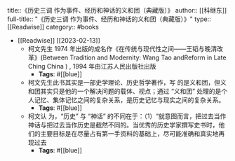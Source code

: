 title::《历史三调 作为事件、经历和神话的义和团（典藏版）》
author:: [[科继东]]
full-title:: "《历史三调 作为事件、经历和神话的义和团（典藏版）》"
type:: [[Readwise]]
category:: #books

- [[Readwise]] [[2023-02-13]]
	- 柯文先生 1974 年出版的成名作《在传统与现代性之间——王韬与晚清改革》(Between Tradition and Modernity: Wang Tao andReform in Late Ching China ) , 1994 年由江苏人民出版社出版
		- **Tags**: #[[blue]]
	- 柯文先生此书其实是一部史学理论、历史哲学著作，写 的是义和团，但义和团其实只是他的一个解决问题的载体、视点；通过 “义和团” 处理的是个人记忆、集体记忆之间的复杂关系，是历史记忆与现实之间的复杂关系。
		- **Tags**: #[[blue]]
	- 柯文认 为，“历史” 与 “神话” 的不同在于：（1）“就意图而言，把过去当作神话与把过去当作历史是截然不同的。当优秀的历史学家撰写史书时，他们的主要目标是在尽量占有第一手资料的基础上，尽可能准确和真实地再现过去
		- **Tags**: #[[blue]]